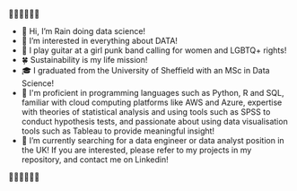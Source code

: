  💖🧡💛💚💙💜
- 👋 Hi, I’m Rain doing data science!
- 👀 I’m interested in everything about DATA!
- 🎸 I play guitar at a girl punk band calling for women and LGBTQ+ rights!
- 🍀 Sustainability is my life mission!
- 🎓 I graduated from the University of Sheffield with an MSc in Data Science!
- 🚀 I'm proficient in programming languages such as Python, R and SQL, familiar with cloud computing platforms like AWS and Azure, expertise with theories of statistical analysis and using tools such as SPSS to conduct hypothesis tests, and passionate about using data visualisation tools such as Tableau to provide meaningful insight!
- 🌱 I’m currently searching for a data engineer or data analyst position in the UK! If you are interested, please refer to my projects in my repository, and contact me on Linkedin! 

💖🧡💛💚💙💜

<!---
nighttttrain/nighttttrain is a ✨ special ✨ repository because its `README.md` (this file) appears on your GitHub profile.
You can click the Preview link to take a look at your changes.
--->
